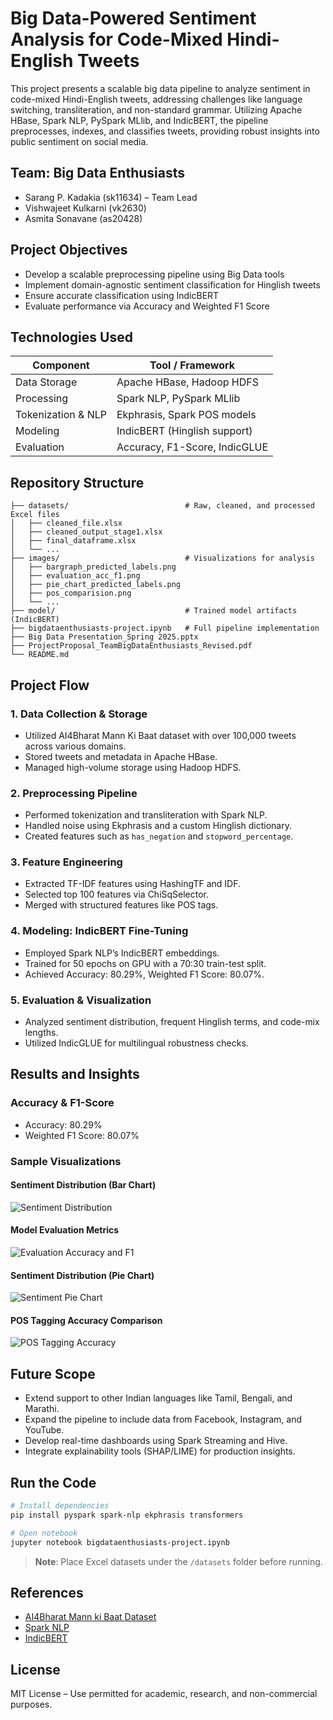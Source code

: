 
# Big Data-Powered Sentiment Analysis for Code-Mixed Hindi-English Tweets

This project presents a scalable big data pipeline to analyze sentiment in code-mixed Hindi-English tweets, addressing challenges like language switching, transliteration, and non-standard grammar. Utilizing Apache HBase, Spark NLP, PySpark MLlib, and IndicBERT, the pipeline preprocesses, indexes, and classifies tweets, providing robust insights into public sentiment on social media.

## Team: Big Data Enthusiasts

- Sarang P. Kadakia (sk11634) – Team Lead
- Vishwajeet Kulkarni (vk2630)
- Asmita Sonavane (as20428)

## Project Objectives

- Develop a scalable preprocessing pipeline using Big Data tools
- Implement domain-agnostic sentiment classification for Hinglish tweets
- Ensure accurate classification using IndicBERT
- Evaluate performance via Accuracy and Weighted F1 Score

## Technologies Used

| Component          | Tool / Framework                      |
|--------------------|----------------------------------------|
| Data Storage       | Apache HBase, Hadoop HDFS              |
| Processing         | Spark NLP, PySpark MLlib               |
| Tokenization & NLP | Ekphrasis, Spark POS models            |
| Modeling           | IndicBERT (Hinglish support)           |
| Evaluation         | Accuracy, F1-Score, IndicGLUE          |

## Repository Structure

```
├── datasets/                          # Raw, cleaned, and processed Excel files
│   ├── cleaned_file.xlsx
│   ├── cleaned_output_stage1.xlsx
│   ├── final_dataframe.xlsx
│   └── ...
├── images/                            # Visualizations for analysis
│   ├── bargraph_predicted_labels.png
│   ├── evaluation_acc_f1.png
│   ├── pie_chart_predicted_labels.png
│   ├── pos_comparision.png
│   └── ...
├── model/                             # Trained model artifacts (IndicBERT)
├── bigdataenthusiasts-project.ipynb   # Full pipeline implementation
├── Big Data Presentation_Spring 2025.pptx
├── ProjectProposal_TeamBigDataEnthusiasts_Revised.pdf
└── README.md
```

## Project Flow

### 1. Data Collection & Storage

- Utilized AI4Bharat Mann Ki Baat dataset with over 100,000 tweets across various domains.
- Stored tweets and metadata in Apache HBase.
- Managed high-volume storage using Hadoop HDFS.

### 2. Preprocessing Pipeline

- Performed tokenization and transliteration with Spark NLP.
- Handled noise using Ekphrasis and a custom Hinglish dictionary.
- Created features such as `has_negation` and `stopword_percentage`.

### 3. Feature Engineering

- Extracted TF-IDF features using HashingTF and IDF.
- Selected top 100 features via ChiSqSelector.
- Merged with structured features like POS tags.

### 4. Modeling: IndicBERT Fine-Tuning

- Employed Spark NLP’s IndicBERT embeddings.
- Trained for 50 epochs on GPU with a 70:30 train-test split.
- Achieved Accuracy: 80.29%, Weighted F1 Score: 80.07%.

### 5. Evaluation & Visualization

- Analyzed sentiment distribution, frequent Hinglish terms, and code-mix lengths.
- Utilized IndicGLUE for multilingual robustness checks.

## Results and Insights

### Accuracy & F1-Score

- Accuracy: 80.29%
- Weighted F1 Score: 80.07%

### Sample Visualizations

#### Sentiment Distribution (Bar Chart)
![Sentiment Distribution](images/bargraph_predicted_labels.png)

#### Model Evaluation Metrics
![Evaluation Accuracy and F1](images/evaluation_acc_f1.png)

#### Sentiment Distribution (Pie Chart)
![Sentiment Pie Chart](images/pie_chart_predicted_labels.png)

#### POS Tagging Accuracy Comparison
![POS Tagging Accuracy](images/pos_comparision.png)

## Future Scope

- Extend support to other Indian languages like Tamil, Bengali, and Marathi.
- Expand the pipeline to include data from Facebook, Instagram, and YouTube.
- Develop real-time dashboards using Spark Streaming and Hive.
- Integrate explainability tools (SHAP/LIME) for production insights.

## Run the Code

```bash
# Install dependencies
pip install pyspark spark-nlp ekphrasis transformers

# Open notebook
jupyter notebook bigdataenthusiasts-project.ipynb
```

> **Note**: Place Excel datasets under the `/datasets` folder before running.

## References

- [AI4Bharat Mann ki Baat Dataset](https://huggingface.co/datasets/ai4bharat/Mann-ki-Baat)
- [Spark NLP](https://nlp.johnsnowlabs.com/)
- [IndicBERT](https://huggingface.co/ai4bharat/indic-bert)

## License

MIT License – Use permitted for academic, research, and non-commercial purposes.
